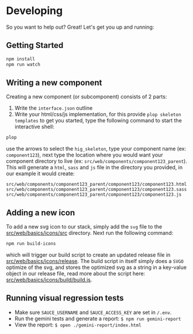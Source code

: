 # Developing

So you want to help out? Great! Let's get you up and running:

## Getting Started

```bash
npm install
npm run watch
```

## Writing a new component
Creating a new component (or subcomponent) consists of 2 parts:
1. Write the `interface.json` outline
2. Write your html/css/js implementation, for this provide `plop skeleton templates` to get you started, type the following command to start the interactive shell:

```bash
plop
```
use the arrows to select the `hig_skeleton`, type your component name (ex: `component123`), next type the location where you would want your component directory to live (ex: `src/web/components/component123_parent`). This will generate a `html`, `sass` and `js` file in the directory you provided, in our example it would create: 
```
src/web/components/component123_parent/component123/component123.html
src/web/components/component123_parent/component123/component123.sass
src/web/components/component123_parent/component123/component123.js
```

## Adding a new icon
To add a new svg icon to our stack, simply add the `svg` file to the [src/web/basics/icons/src](src/web/basics/icons/src) directory.
Next run the following command:
```bash
npm run build-icons
```
which will trigger our build script to create an updated release file in [src/web/basics/icons/release](src/web/basics/icons/release). The build script in itself simply does a `SVGO` optimize of the svg, and stores the optimized svg as a string in a key-value object in our release file, read more about the script here: [src/web/basics/icons/build/build.js](src/web/basics/icons/build/build.js).

## Running visual regression tests

- Make sure `SAUCE_USERNAME` and `SAUCE_ACCESS_KEY` are set in `/.env`.
- Run the gemini tests and generate a report: `$ npm run gemini-report`
- View the report: `$ open ./gemini-report/index.html`